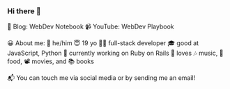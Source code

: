 ### Hi there 👋

📔 Blog: WebDev Notebook
📹 YouTube: WebDev Playbook

😀 About me:
👦 he/him
😇 19 yo
🧑‍💻 full-stack developer
🎓 good at JavaScript, Python
💎 currently working on Ruby on Rails
💖 loves  🎶 music, 🍱 food, 📽️ movies, and 📚 books

📬 You can touch me via social media or by sending me an email!
